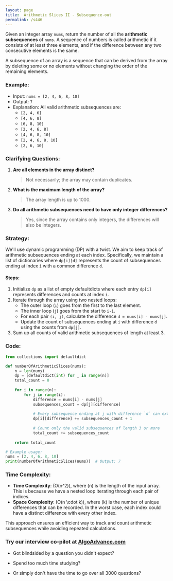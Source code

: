 ```yaml
---
layout: page
title:  Arithmetic Slices II - Subsequence-out
permalink: /s446
---
```


Given an integer array `nums`, return the number of all the **arithmetic subsequences** of `nums`. A sequence of numbers is called arithmetic if it consists of at least three elements, and if the difference between any two consecutive elements is the same.

A subsequence of an array is a sequence that can be derived from the array by deleting some or no elements without changing the order of the remaining elements.

### Example:

- Input: `nums = [2, 4, 6, 8, 10]`
- Output: `7`
- Explanation: All valid arithmetic subsequences are:
  - `[2, 4, 6]`
  - `[4, 6, 8]`
  - `[6, 8, 10]`
  - `[2, 4, 6, 8]`
  - `[4, 6, 8, 10]`
  - `[2, 4, 6, 8, 10]`
  - `[2, 6, 10]`

### Clarifying Questions:

1. **Are all elements in the array distinct?**
   > Not necessarily; the array may contain duplicates.
   
2. **What is the maximum length of the array?**
   > The array length is up to 1000.
   
3. **Do all arithmetic subsequences need to have only integer differences?**
   > Yes, since the array contains only integers, the differences will also be integers.

### Strategy:

We'll use dynamic programming (DP) with a twist. We aim to keep track of arithmetic subsequences ending at each index. Specifically, we maintain a list of dictionaries where `dp[i][d]` represents the count of subsequences ending at index `i` with a common difference `d`.

#### Steps:

1. Initialize `dp` as a list of empty defaultdicts where each entry `dp[i]` represents differences and counts at index `i`.
2. Iterate through the array using two nested loops:
   - The outer loop (`i`) goes from the first to the last element.
   - The inner loop (`j`) goes from the start to `i-1`.
   - For each pair `(i, j)`, calculate the difference `d = nums[i] - nums[j]`.
   - Update the count of subsequences ending at `i` with difference `d` using the counts from `dp[j]`.
3. Sum up all counts of valid arithmetic subsequences of length at least 3.

### Code:

```python
from collections import defaultdict

def numberOfArithmeticSlices(nums):
    n = len(nums)
    dp = [defaultdict(int) for _ in range(n)]
    total_count = 0
    
    for i in range(n):
        for j in range(i):
            difference = nums[i] - nums[j]
            subsequences_count = dp[j][difference]
            
            # Every subsequence ending at j with difference `d` can extend to i.
            dp[i][difference] += subsequences_count + 1
            
            # Count only the valid subsequences of length 3 or more
            total_count += subsequences_count
    
    return total_count

# Example usage:
nums = [2, 4, 6, 8, 10]
print(numberOfArithmeticSlices(nums))  # Output: 7
```

### Time Complexity:

- **Time Complexity**: \(O(n^2)\), where \(n\) is the length of the input array. This is because we have a nested loop iterating through each pair of indices.
- **Space Complexity**: \(O(n \cdot k)\), where \(k\) is the number of unique differences that can be recorded. In the worst case, each index could have a distinct difference with every other index.

This approach ensures an efficient way to track and count arithmetic subsequences while avoiding repeated calculations.


### Try our interview co-pilot at [AlgoAdvance.com](https://algoAdvance.com)

- Got blindsided by a question you didn't expect?

- Spend too much time studying?

- Or simply don't have the time to go over all 3000 questions?

